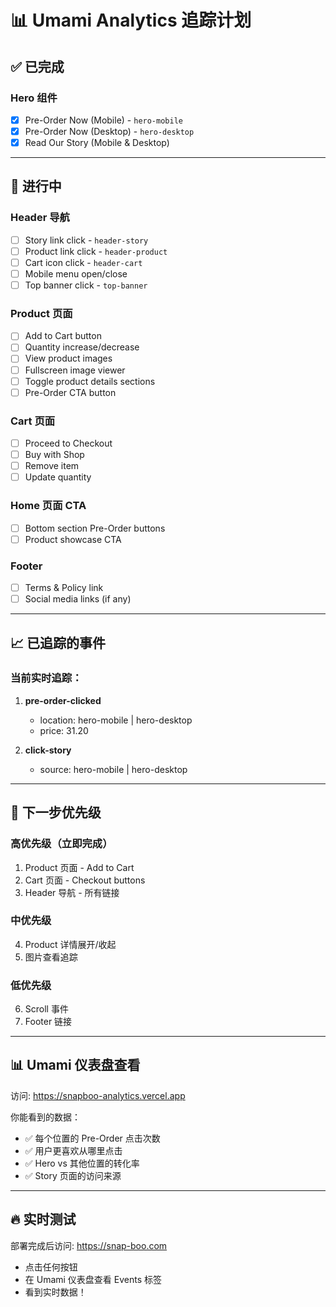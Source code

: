 # 📊 Umami Analytics 追踪计划

## ✅ 已完成

### Hero 组件

- [x] Pre-Order Now (Mobile) - `hero-mobile`
- [x] Pre-Order Now (Desktop) - `hero-desktop`
- [x] Read Our Story (Mobile & Desktop)

---

## 🚀 进行中

### Header 导航

- [ ] Story link click - `header-story`
- [ ] Product link click - `header-product`
- [ ] Cart icon click - `header-cart`
- [ ] Mobile menu open/close
- [ ] Top banner click - `top-banner`

### Product 页面

- [ ] Add to Cart button
- [ ] Quantity increase/decrease
- [ ] View product images
- [ ] Fullscreen image viewer
- [ ] Toggle product details sections
- [ ] Pre-Order CTA button

### Cart 页面

- [ ] Proceed to Checkout
- [ ] Buy with Shop
- [ ] Remove item
- [ ] Update quantity

### Home 页面 CTA

- [ ] Bottom section Pre-Order buttons
- [ ] Product showcase CTA

### Footer

- [ ] Terms & Policy link
- [ ] Social media links (if any)

---

## 📈 已追踪的事件

### 当前实时追踪：

1. **pre-order-clicked**

   - location: hero-mobile | hero-desktop
   - price: 31.20

2. **click-story**
   - source: hero-mobile | hero-desktop

---

## 🎯 下一步优先级

### 高优先级（立即完成）

1. Product 页面 - Add to Cart
2. Cart 页面 - Checkout buttons
3. Header 导航 - 所有链接

### 中优先级

4. Product 详情展开/收起
5. 图片查看追踪

### 低优先级

6. Scroll 事件
7. Footer 链接

---

## 📊 Umami 仪表盘查看

访问: https://snapboo-analytics.vercel.app

你能看到的数据：

- ✅ 每个位置的 Pre-Order 点击次数
- ✅ 用户更喜欢从哪里点击
- ✅ Hero vs 其他位置的转化率
- ✅ Story 页面的访问来源

---

## 🔥 实时测试

部署完成后访问: https://snap-boo.com

- 点击任何按钮
- 在 Umami 仪表盘查看 Events 标签
- 看到实时数据！
